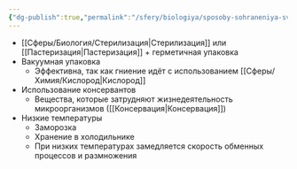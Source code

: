 ```yaml
---
{"dg-publish":true,"permalink":"/sfery/biologiya/sposoby-sohraneniya-svezhesti-produktov/","tags":["Общаябиология"]}
---
```


- [[Сферы/Биология/Стерилизация\|Стерилизация]] или [[Пастеризация\|Пастеризация]] + герметичная упаковка
- Вакуумная упаковка
	- Эффективна, так как гниение идёт с использованием [[Сферы/Химия/Кислород\|Кислород]]
- Использование консервантов 
	- Вещества, которые затрудняют жизнедеятельность микроорганизмов ([[Консервация\|Консервация]])
- Низкие температуры 
	- Заморозка
	- Хранение в холодильнике
	- При низких температурах замедляется скорость обменных процессов и размножения